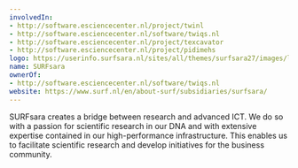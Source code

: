 ```yaml
---
involvedIn:
- http://software.esciencecenter.nl/project/twinl
- http://software.esciencecenter.nl/software/twiqs.nl
- http://software.esciencecenter.nl/project/texcavator
- http://software.esciencecenter.nl/project/pidimehs
logo: https://userinfo.surfsara.nl/sites/all/themes/surfsara27/images/logo.png
name: SURFsara
ownerOf:
- http://software.esciencecenter.nl/software/twiqs.nl
website: https://www.surf.nl/en/about-surf/subsidiaries/surfsara/
---
```

SURFsara creates a bridge between research and advanced ICT. We do so with a passion for scientific research in our DNA and with extensive expertise contained in our high-performance infrastructure. This enables us to facilitate scientific research and develop initiatives for the business community.
